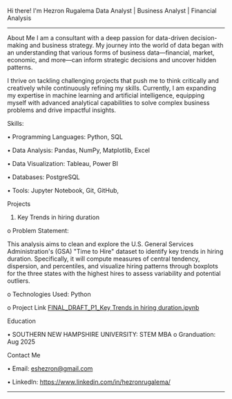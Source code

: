 Hi there! I'm Hezron Rugalema 
Data Analyst | Business Analyst | Financial Analysis
________________________________________
About Me
I am a consultant with a deep passion for data-driven decision-making and business strategy. My journey into the world of data began with an understanding that various forms of business data—financial, market, economic, and more—can inform strategic decisions and uncover hidden patterns.

I thrive on tackling challenging projects that push me to think critically and creatively while continuously refining my skills. Currently, I am expanding my expertise in machine learning and artificial intelligence, equipping myself with advanced analytical capabilities to solve complex business problems and drive impactful insights.

Skills:

•	Programming Languages: Python, SQL

•	Data Analysis: Pandas, NumPy, Matplotlib, Excel

•	Data Visualization: Tableau, Power BI

•	Databases: PostgreSQL

•	Tools: Jupyter Notebook, Git, GitHub, 


Projects
1.	Key Trends in hiring duration
   
o	Problem Statement:

This analysis aims to clean and explore the U.S. General Services Administration's (GSA) "Time to Hire" dataset to identify key trends in hiring duration. Specifically, it will compute measures of central tendency, dispersion, and percentiles, and visualize hiring patterns through boxplots for the three states with the highest hires to assess variability and potential outliers.

o	Technologies Used: Python 

o	Project Link [FINAL_DRAFT_P1_Key Trends in hiring duration.ipynb](FINAL_DRAFT_P1_Key%20Trends%20in%20hiring%20duration.ipynb)



Education

•	SOUTHERN NEW HAMPSHIRE UNIVERSITY: STEM MBA
o	Granduation: Aug 2025


Contact Me

•	Email: eshezron@gmail.com

•	LinkedIn: https://www.linkedin.com/in/hezronrugalema/

________________________________________


